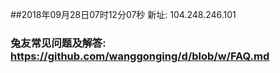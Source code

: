 ##2018年09月28日07时12分07秒 新址: 104.248.246.101
### 兔友常见问题及解答: https://github.com/wanggonging/d/blob/w/FAQ.md
